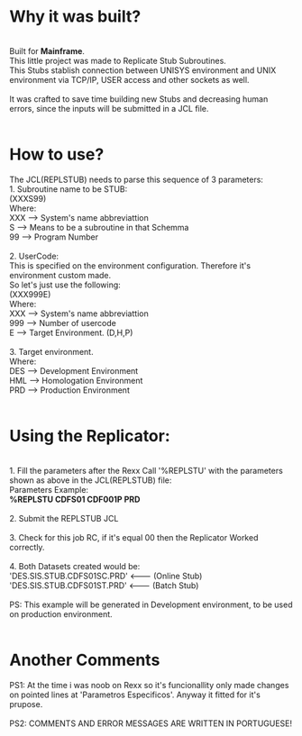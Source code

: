 

<h1>Why it was built?</h1></br>
Built for <b>Mainframe</b>.</br>
This little project was made to Replicate Stub Subroutines. </br>
This Stubs stablish connection between UNISYS environment and UNIX environment via 
TCP/IP, USER access and other sockets as well.</br></br>
It was crafted to save time building new Stubs and decreasing human errors, since the inputs will be submitted in a JCL file.</br></br>
<h1>How to use?</h1>
The JCL(REPLSTUB) needs to parse this sequence of 3 parameters:</br>
1. Subroutine name to be STUB:</br>
(XXXS99)</br>
   Where:</br>
   XXX --> System's name abbreviattion</br>
   S   --> Means to be a subroutine in that Schemma</br>
   99  --> Program Number</br>
</br>
2. UserCode:</br>
   This is specified on the environment configuration. Therefore it's environment custom made. </br>
   So let's just use the following:</br>
(XXX999E)</br>
   Where:</br>
     XXX --> System's name abbreviattion</br>
     999 --> Number of usercode</br>
     E   --> Target Environment. (D,H,P)</br>
</br>
3. Target environment. </br>
   Where: </br>
     DES --> Development Environment</br>
     HML --> Homologation Environment</br>
     PRD --> Production Environment</br></br>
<h1>Using the Replicator:</h1></br>
1. Fill the parameters after the Rexx Call '%REPLSTU' with the parameters shown as above in the JCL(REPLSTUB) file:</br>
Parameters Example:</br>
<b>%REPLSTU  CDFS01 CDF001P PRD</b>
</br></br>
2. Submit the REPLSTUB JCL</br>
</br>
3. Check for this job RC, if it's equal 00 then the Replicator Worked correctly. </br>
</br>
4. Both Datasets created would be:</br>
   'DES.SIS.STUB.CDFS01SC.PRD'   <--- (Online Stub)</br>
   'DES.SIS.STUB.CDFS01ST.PRD'   <--- (Batch Stub)</br>
</br>
  PS: This example will be generated in Development environment, to be used on production environment.</br>
</br>
<h1>Another Comments</h1>
  PS1: At the time i was noob on Rexx so it's funcionallity only made changes on pointed lines at 'Parametros Especificos'.
  Anyway it fitted for it's prupose.</br>
</br>
  PS2: COMMENTS AND ERROR MESSAGES ARE WRITTEN IN PORTUGUESE!</br>
  </br></br></br>
  
